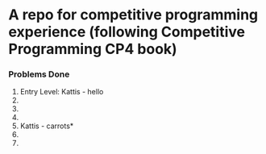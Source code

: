# A repo for competitive programming experience (following Competitive Programming CP4 book)

### Problems Done
1. Entry Level: Kattis - hello
2. 
3. 
4.
5. Kattis - carrots*
6.
7.